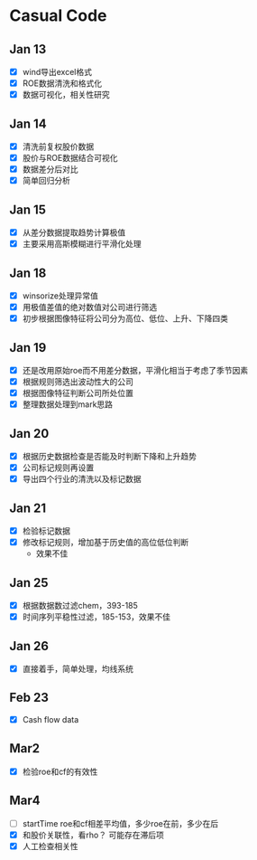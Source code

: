 # Casual Code
## Jan 13
- [x] wind导出excel格式
- [x] ROE数据清洗和格式化
- [x] 数据可视化，相关性研究
## Jan 14
- [x] 清洗前复权股价数据
- [x] 股价与ROE数据结合可视化
- [x] 数据差分后对比
- [x] 简单回归分析
## Jan 15
- [x] 从差分数据提取趋势计算极值
- [x] 主要采用高斯模糊进行平滑化处理
## Jan 18
- [x] winsorize处理异常值
- [x] 用极值差值的绝对数值对公司进行筛选
- [x] 初步根据图像特征将公司分为高位、低位、上升、下降四类
## Jan 19
- [x] 还是改用原始roe而不用差分数据，平滑化相当于考虑了季节因素
- [x] 根据规则筛选出波动性大的公司
- [x] 根据图像特征判断公司所处位置
- [x] 整理数据处理到mark思路
## Jan 20
- [x] 根据历史数据检查是否能及时判断下降和上升趋势
- [x] 公司标记规则再设置
- [x] 导出四个行业的清洗以及标记数据

## Jan 21
- [x] 检验标记数据
- [x] 修改标记规则，增加基于历史值的高位低位判断 
    - 效果不佳

## Jan 25
- [x] 根据数据数过滤chem，393-185
- [x] 时间序列平稳性过滤，185-153，效果不佳

## Jan 26
- [x] 直接着手，简单处理，均线系统

## Feb 23
- [x] Cash flow data

## Mar2
- [x] 检验roe和cf的有效性 

## Mar4
- [ ] startTime roe和cf相差平均值，多少roe在前，多少在后
- [x] 和股价关联性，看rho？ 可能存在滞后项
- [x] 人工检查相关性
